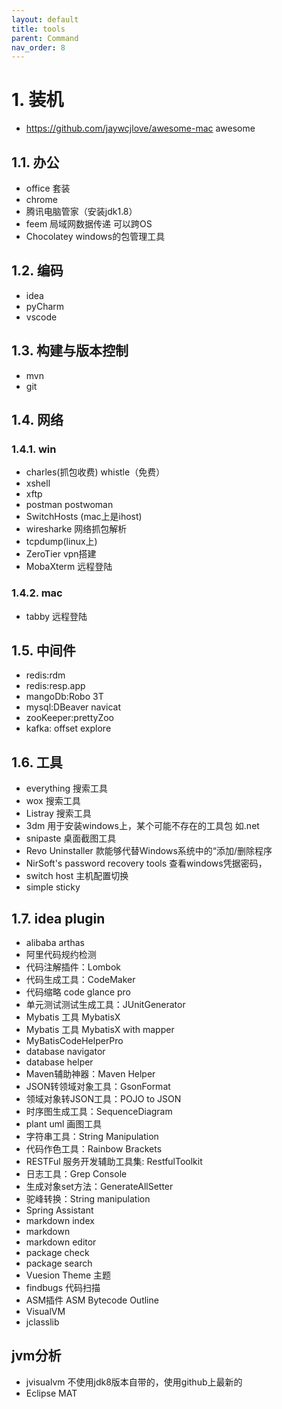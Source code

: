 ```yaml
---
layout: default
title: tools
parent: Command
nav_order: 8
---
```


# 1. 装机
- https://github.com/jaywcjlove/awesome-mac awesome

## 1.1. 办公

- office 套装
- chrome
- 腾讯电脑管家（安装jdk1.8）
- feem 局域网数据传递 可以跨OS
- Chocolatey windows的包管理工具

## 1.2. 编码

- idea
- pyCharm
- vscode

## 1.3. 构建与版本控制

- mvn
- git

## 1.4. 网络
### 1.4.1. win
- charles(抓包收费)  whistle（免费）
- xshell
- xftp
- postman postwoman
- SwitchHosts (mac上是ihost)
- wiresharke 网络抓包解析
- tcpdump(linux上)
- ZeroTier vpn搭建
- MobaXterm 远程登陆

### 1.4.2. mac
- tabby 远程登陆
## 1.5. 中间件

- redis:rdm
- redis:resp.app
- mangoDb:Robo 3T
- mysql:DBeaver navicat
- zooKeeper:prettyZoo
- kafka: offset explore

## 1.6. 工具

- everything 搜索工具
- wox 搜索工具
- Listray 搜索工具
- 3dm 用于安装windows上，某个可能不存在的工具包 如.net
- snipaste 桌面截图工具
- Revo Uninstaller 款能够代替Windows系统中的“添加/删除程序
- NirSoft's password recovery tools 查看windows凭据密码，
- switch host 主机配置切换
- simple sticky


## 1.7. idea plugin

- alibaba arthas
- 阿里代码规约检测
- 代码注解插件：Lombok
- 代码生成工具：CodeMaker
- 代码缩略 code glance pro
- 单元测试测试生成工具：JUnitGenerator
- Mybatis 工具 MybatisX
- Mybatis 工具 MybatisX with mapper
- MyBatisCodeHelperPro
- database navigator
- database helper
- Maven辅助神器：Maven Helper
- JSON转领域对象工具：GsonFormat
- 领域对象转JSON工具：POJO to JSON
- 时序图生成工具：SequenceDiagram
- plant uml 画图工具
- 字符串工具：String Manipulation
- 代码作色工具：Rainbow Brackets
- RESTFul 服务开发辅助工具集: RestfulToolkit
- 日志工具：Grep Console
- 生成对象set方法：GenerateAllSetter
- 驼峰转换：String manipulation
- Spring Assistant
- markdown index
- markdown
- markdown editor
- package check
- package search
- Vuesion Theme 主题
- findbugs 代码扫描
- ASM插件 ASM Bytecode Outline
- VisualVM
- jclasslib 


## jvm分析
- jvisualvm 不使用jdk8版本自带的，使用github上最新的
- Eclipse MAT